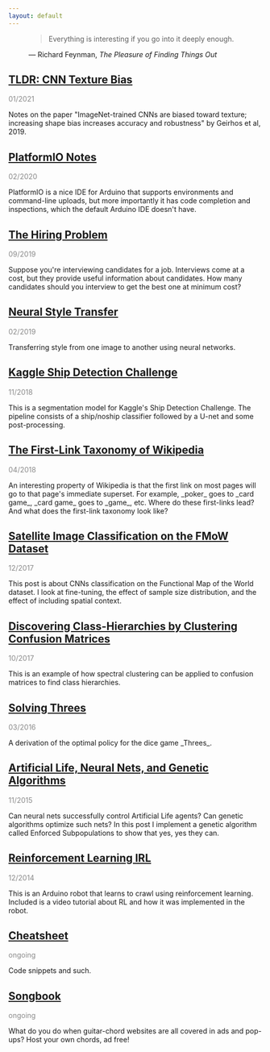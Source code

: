 ```yaml
---
layout: default
---
```


<link rel="stylesheet" type="text/css" media="all" href="quote.css" />

<figure class="quote">
  <blockquote>Everything is interesting if you go into it deeply enough.</blockquote>
  <figcaption>
    &mdash; Richard Feynman, <cite>The Pleasure of Finding Things Out</cite>
  </figcaption>
</figure>

## [TLDR: CNN Texture Bias](cnn-texture-bias.html)

<p style="opacity:0.5">01/2021</p>
Notes on the paper "ImageNet-trained CNNs are biased toward texture; increasing shape bias increases accuracy and robustness" by Geirhos et al, 2019.


## [PlatformIO Notes](platformio-notes.html)

<p style="opacity:0.5">02/2020</p>
PlatformIO is a nice IDE for Arduino that supports environments and command-line uploads, but more importantly it has code completion and inspections, which the default Arduino IDE doesn't have.

## [The Hiring Problem](hiring-problem.html)

<p style="opacity:0.5">09/2019</p>
Suppose you're interviewing candidates for a job. Interviews come at a cost, but they provide useful information about candidates. How many candidates should you interview to get the best one at minimum cost?

## [Neural Style Transfer](neural-style-transfer.html)

<p style="opacity:0.5">02/2019</p>
Transferring style from one image to another using neural networks.

## [Kaggle Ship Detection Challenge](airbus.html)

<p style="opacity:0.5">11/2018</p>
This is a segmentation model for Kaggle's Ship Detection Challenge.  The pipeline consists of a ship/noship classifier followed by a U-net and some post-processing.

## [The First-Link Taxonomy of Wikipedia](wikilinks.html)

<p style="opacity:0.5">04/2018</p>
An interesting property of Wikipedia is that the first link on most pages will go to that page's immediate superset.  For example, _poker_ goes to _card game_, _card game_ goes to _game_, etc.  Where do these first-links lead?  And what does the first-link taxonomy look like?

## [Satellite Image Classification on the FMoW Dataset](fmow.html)

<p style="opacity:0.5">12/2017</p>
This post is about CNNs classification on the Functional Map of the World dataset. I look at fine-tuning, the effect of sample size distribution, and the effect of including spatial context.

## [Discovering Class-Hierarchies by Clustering Confusion Matrices](cm-clustering.html)

<p style="opacity:0.5">10/2017</p>
This is an example of how spectral clustering can be applied to confusion matrices to find class hierarchies.

## [Solving Threes](bellman.md)

<p style="opacity:0.5">03/2016</p>
A derivation of the optimal policy for the dice game _Threes_.

## [Artificial Life, Neural Nets, and Genetic Algorithms](neuroev.html)

<p style="opacity:0.5">11/2015</p>
Can neural nets successfully control Artificial Life agents?  Can genetic algorithms optimize such nets?  In this post I implement a genetic algorithm called Enforced Subpopulations to show that yes, yes they can.

## [Reinforcement Learning IRL](rl.html)

<p style="opacity:0.5">12/2014</p>
This is an Arduino robot that learns to crawl using reinforcement learning.  Included is a video tutorial about RL and how it was implemented in the robot.

## [Cheatsheet](cheatsheet.html)

<p style="opacity:0.5">ongoing</p>
Code snippets and such.

## [Songbook](songbook.html)

<p style="opacity:0.5">ongoing</p>
What do you do when guitar-chord websites are all covered in ads and pop-ups?  Host your own chords, ad free!

<br />